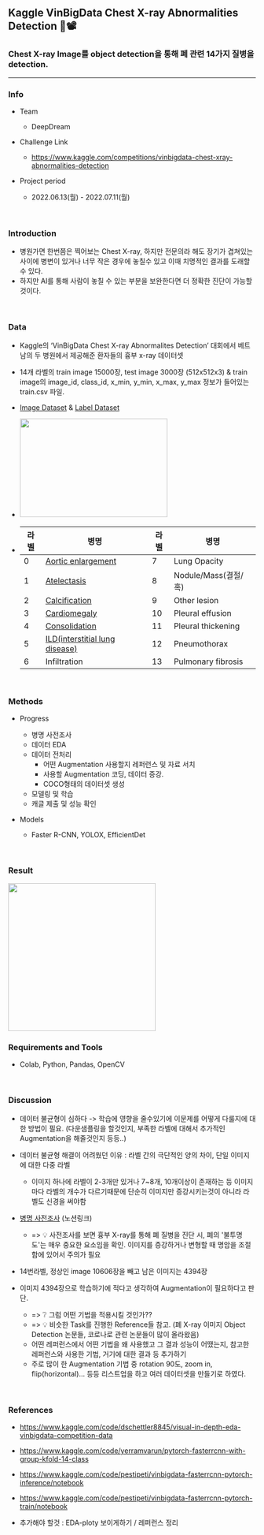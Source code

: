 ## Kaggle VinBigData Chest X-ray Abnormalities Detection 🏥📽


### Chest X-ray Image를 object detection을 통해 폐 관련 14가지 질병을 detection.  


---
### Info
- Team 
  - DeepDream 

- Challenge Link  
  - https://www.kaggle.com/competitions/vinbigdata-chest-xray-abnormalities-detection

- Project period   
  - 2022.06.13(월) - 2022.07.11(월) 

<br/>

### Introduction
- 병원가면 한번쯤은 찍어보는 Chest X-ray, 하지만 전문의라 해도 장기가 겹쳐있는 사이에 병변이 있거나 너무 작은 경우에 놓칠수 있고 이때
 치명적인 결과를 도래할 수 있다.
- 하지만 AI를 통해 사람이 놓칠 수 있는 부분을 보완한다면 더 정확한 진단이 가능할 것이다.

<br/>

### Data
- Kaggle의 ‘VinBigData Chest X-ray Abnormalites Detection’ 대회에서 베트남의 두 병원에서 제공해준 환자들의 흉부 x-ray 데이터셋
- 14개 라벨의 train image 15000장, test image 3000장 (512x512x3) & train image의 image_id, class_id, x_min, y_min, x_max, y_max 정보가 들어있는 train.csv 파일. 
- [Image Dataset](https://www.kaggle.com/datasets/awsaf49/vinbigdata-512-image-dataset) & [Label Dataset](https://www.kaggle.com/datasets/awsaf49/vinbigdata-yolo-labels-dataset)

- <img src="https://user-images.githubusercontent.com/103362361/188309386-e74a9214-643e-495b-acb5-cf72e455e5b9.jpg"  width="300" height="200"/>

- |라벨|병명|라벨|병명|    
  |----|----|----|----|    
  |0 | [Aortic enlargement](https://www.baptisthealth.com/services/heart-care/conditions/aortic-aneurysm-enlarged-aorta)|7 | Lung Opacity|    
  |1 | [Atelectasis](https://terms.naver.com/entry.naver?docId=927036&cid=51007&categoryId=51007)|8 | Nodule/Mass(결절/혹)|
  |2 | [Calcification](https://terms.naver.com/entry.naver?docId=493788&cid=60408&categoryId=55558)|9 | Other lesion|
  |3 | [Cardiomegaly](https://terms.naver.com/entry.naver?docId=927305&cid=51007&categoryId=51007)|10 | Pleural effusion|
  |4 | [Consolidation](https://blog.naver.com/daytoday_life/221561444265)|11 | Pleural thickening|
  |5 | [ILD(interstitial lung disease)](https://www.amc.seoul.kr/asan/healthinfo/disease/diseaseDetail.do?contentId=31848)|12 | Pneumothorax|
  |6 | Infiltration|13 | Pulmonary fibrosis|
  
<br/>
  
### Methods
- Progress
  - 병명 사전조사
  - 데이터 EDA 
  - 데이터 전처리
    - 어떤 Augmentation 사용할지 레퍼런스 및 자료 서치
    - 사용할 Augmentation 코딩, 데이터 증강. 
    - COCO형태의 데이터셋 생성
  - 모델링 및 학습
  - 캐글 제출 및 성능 확인


- Models  
  - Faster R-CNN, YOLOX, EfficientDet 
  

<br/>

### Result

<img src="https://user-images.githubusercontent.com/103362361/190089691-9c8b46b2-e6d6-4b44-919e-f2cf9f9ea1e7.png"  width="300" height="300"/>

<br/>

### Requirements and Tools
- Colab, Python, Pandas, OpenCV

<br/>

### Discussion
- 데이터 불균형이 심하다 -> 학습에 영향을 줄수있기에 이문제를 어떻게 다룰지에 대한 방법이 필요. (다운샘플링을 할것인지, 부족한 라벨에 대해서 추가적인 Augmentation을 해줄것인지 등등..)

- 데이터 불균형 해결이 어려웠던 이유 : 라벨 간의 극단적인 양의 차이, 단일 이미지에 대한 다중 라벨
  - 이미지 하나에 라벨이 2-3개만 있거나 7~8개, 10개이상이 존재하는 등 이미지마다 라벨의 개수가 다르기때문에 단순히 이미지만 증강시키는것이 아니라 라벨도 신경을 써야함
  
- [병명 사전조사](https://www.notion.so/4e8668bfaf684adbab481b49f93207ef) (노션링크)
  - => 💡 사전조사를 보면 흉부 X-ray를 통해 폐 질병을 진단 시, 폐의 '불투명도'는 매우 중요한 요소임을 확인. 이미지를 증강하거나 변형할 때 명암을 조절함에 있어서 주의가 필요

- 14번라벨, 정상인 image 10606장을 빼고 남은 이미지는 4394장
- 이미지 4394장으로 학습하기에 적다고 생각하여 Augmentation이 필요하다고 판단. 
  - => ❔ 그럼 어떤 기법을 적용시킬 것인가?? 
  - => 💡 비슷한 Task를 진행한 Reference들 참고. (폐 X-ray 이미지 Object Detection 논문들, 코로나로 관련 논문들이 많이 올라왔음) 
  - 어떤 레퍼런스에서 어떤 기법을 왜 사용했고 그 결과 성능이 어땠는지, 참고한 레퍼런스와 사용한 기법, 거기에 대한 결과 등 추가하기
  - 주로 많이 한 Augmentation 기법 중 rotation 90도, zoom in, flip(horizontal)... 등등 리스트업을 하고 여러 데이터셋을 만들기로 하였다. 

<br/>

### References
- https://www.kaggle.com/code/dschettler8845/visual-in-depth-eda-vinbigdata-competition-data
- https://www.kaggle.com/code/yerramvarun/pytorch-fasterrcnn-with-group-kfold-14-class
- https://www.kaggle.com/code/pestipeti/vinbigdata-fasterrcnn-pytorch-inference/notebook
- https://www.kaggle.com/code/pestipeti/vinbigdata-fasterrcnn-pytorch-train/notebook

 
- 추가해야 할것 :  EDA-ploty 보이게하기 / 레퍼런스 정리 































 <!--
- 데이터 분석
    - X-ray 이미지이기에 어느정도의 도메인 지식 및 조사가 필요. 각 라벨에 대한 사전조사를 하였다. 
    - 15000장 train image에서 14번라벨, 정상인 image 10606장을 빼고 남은 이미지는 4394장. => 이미지 4394장, 라벨 36096개
    - 하나의 이미지에 대해 여러 병변이 존재하는, 단일 이미지-다중 라벨
    - 라벨값과 병명
    
    <br/>
    
    
    |라벨|병명|라벨|병명|
    |----|----|----|----|
    |0 | [Aortic enlargement](https://www.baptisthealth.com/services/heart-care/conditions/aortic-aneurysm-enlarged-aorta)|7 | Lung Opacity|
    |1 | [Atelectasis](https://terms.naver.com/entry.naver?docId=927036&cid=51007&categoryId=51007)|8 | Nodule/Mass(결절/혹)|
    |2 | [Calcification](https://terms.naver.com/entry.naver?docId=493788&cid=60408&categoryId=55558)|9 | Other lesion|
    |3 | [Cardiomegaly](https://terms.naver.com/entry.naver?docId=927305&cid=51007&categoryId=51007)|10 | Pleural effusion|
    |4 | [Consolidation](https://blog.naver.com/daytoday_life/221561444265)|11 | Pleural thickening|
    |5 | [ILD(interstitial lung disease)](https://www.amc.seoul.kr/asan/healthinfo/disease/diseaseDetail.do?contentId=31848)|12 | Pneumothorax|
    |6 | Infiltration|13 | Pulmonary fibrosis|
    -->
    
    
<!-- <img src="https://user-images.githubusercontent.com/103362361/188309386-e74a9214-643e-495b-acb5-cf72e455e5b9.jpg"  width="400" height="300"/> -->
    
<!-- <img src="https://user-images.githubusercontent.com/103362361/189323442-ceb8591e-bd50-4b49-9ea2-426f7253fed3.png"  width="400" height="300"/>
    
    => 💡 데이터 불균형이 심하다 -> 학습에 영향을 줄수있기에 이문제를 어떻게 다룰지에 대한 방법이 필요. (다운샘플링을 할것인지, 부족한 라벨에 대해서 추가적인 Augmentation을 해줄것인지 등등..)
    
    => ❗ 데이터 불균형 해결이 어려웠던 이유 : 라벨 간의 극단적인 양의 차이, 단일 이미지에 대한 다중 라벨
    
    (이미지 하나에 라벨이 2-3개만 있거나 7~8개, 10개이상이 존재하는 등 이미지마다 라벨의 개수가 다르기때문에 단순히 이미지만 증강시키는것이 아니라 라벨도 신경을 써야함)
    
    - [병명 사전조사](https://www.notion.so/4e8668bfaf684adbab481b49f93207ef) (노션링크)
    
    => 💡 사전조사를 보면 흉부 X-ray를 통해 폐 질병을 진단 시, 폐의 '불투명도'는 매우 중요한 요소임을 확인. 이미지를 증강하거나 변형할 때 명암을 조절함에 있어서 주의가 필요 회고에 추가함.-->
    
<!-- <img src="https://user-images.githubusercontent.com/103362361/189886730-4a605ca1-22d4-4f48-a0cf-918bbdb0d492.png"  width="700" height="250"/> -->
    
    



<!-- <img src="https://user-images.githubusercontent.com/103362361/189588057-11ec4eaf-dba6-4362-ba50-03466d25d85a.png"  width="400" height="300"/> -->




<!--
#### 1. Image Augmentation

💬 이미지 4394장으로 학습하기에 적다고 생각하여 Augmentation이 필요하다고 판단. 

=> ❔ 그럼 어떤 기법을 적용시킬 것인가?? 

=> 💡 비슷한 Task를 진행한 Reference들 참고. (폐 X-ray 이미지 Object Detection 논문들, 코로나로 관련 논문들이 많이 올라왔음) - 어떤 레퍼런스에서 어떤 기법을 왜 사용했고 그 결과 성능이 어땠는지, 참고한 레퍼런스와 사용한 기법, 거기에 대한 결과 등 추가하기

주로 많이 한 Augmentation 기법 중 rotation 90도, zoom in, flip(horizontal)... 등등 리스트업을 하고 여러 데이터셋을 만들기로 하였다. (임시) - 회고에 추가함


<br/>



#### 2. Dataset 생성 및 구분 - 추가정리필요

 <img src="https://user-images.githubusercontent.com/103362361/189592650-22ae97c3-60c9-487e-9ccf-c891bc914128.png"  width="400" height="300"/>

어떤 Augmentation들이 성능향상에 기여할지 비교를 위해 여러 데이터셋을 생성 -->

<!--
분류(A)|분류(B)|분류(C)|분류(D)|
-------|-------|-------|-------|
원본|rotation : 90°|rotation : 90°|rotation : 90°|
&nbsp;|flip: horizontal|flip: horizontal|flip: horizontal|
&nbsp;|zoom: 10%|zoom: 10%|zoom: 10%|
&nbsp;|&nbsp;|cutmix|cutmix|
&nbsp;|&nbsp;|mosaic|mosaic|
&nbsp;|&nbsp;| CLAHE | CLAHE 
-->

<!--
- CATEGORY A : Augmentation이나 다른 이미지 변형을 하지 않은 원본 이미지들

- CATEGORY B : 레퍼런스들에서 많이 사용된 3가지 기법을 적용.

- CATEGORY C : Augmentation을 최대한 많이 사용할 경우 성능향상에 유의미한지를 알기 위해 사용.

- CATEGORY D : 데이터 불균형 해소를 위해 CATEGORY A, 원본이미지셋에 라벨 1,12번 이미지들을 증강한 후에 추가해봄.





=> ❔ Augmentation이 어느정도 사용될 때 성능이 가장 좋을까??

=> ❔ 우리가 사용하는 데이터는 X-ray, 흑백 이미지. 각 Augmentation은 어떤 영향을 미칠까??

=> ❔ X-ray나 흑백 이미지 같은 경우에 적합한 Augmentation은 무엇일까??


<br/>

#### 3. COCO데이터셋으로 변환 및 배포.

- Augmentation을 한뒤에 이미지와 라벨, 바운딩박스 좌표가 들어있는 텍스트들을 COCO형식 데이터셋으로 만들어 조원들에게 배포하였다. 해당 [라이브러리](https://github.com/RapidAI/YOLO2COCO) (RapidAI-YOLO2COCO)를 사용해서 생성하였다.

  => ❔ COCO형식으로 데이터셋을 변환해준 이유는?? : 
  
  🗨 모델을 여러개 사용했으므로 데이터셋을 하나의 양식으로 통일하고 각 모델에 맞게 변형시키는 코드를 만들어서 '이미지 증강->COCO셋으로 생성->훈련' 일련의 과정을 자동화함.
-->
    
    
 <!-- => ❔ 왜 하나의 모델이 아닌 여러 모델을 사용했는가?? 
  
  🗨 1stage와 2stage 모델의 비교, EfficientDet은 width ,depth ,resolution에 따른 효율적인 모델, 최신모델까지 성능비교를 위해 3개를 선정함. 필자는 Faster R-CNN을 주 모델로 사용함. -->
